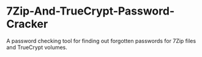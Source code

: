 # 7Zip-And-TrueCrypt-Password-Cracker
A password checking tool for finding out forgotten passwords for 7Zip files and TrueCrypt volumes.
